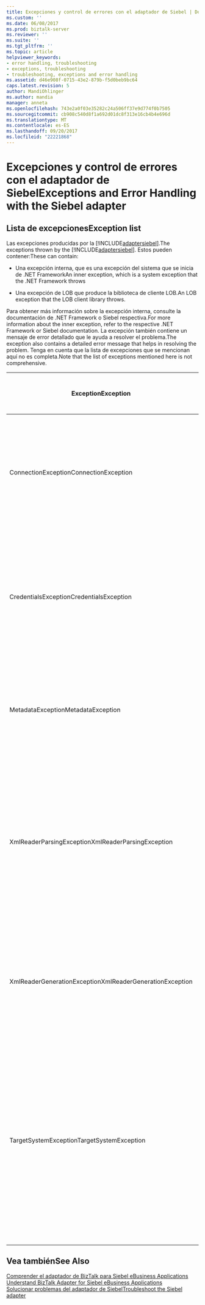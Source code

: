 ```yaml
---
title: Excepciones y control de errores con el adaptador de Siebel | Documentos de Microsoft
ms.custom: ''
ms.date: 06/08/2017
ms.prod: biztalk-server
ms.reviewer: ''
ms.suite: ''
ms.tgt_pltfrm: ''
ms.topic: article
helpviewer_keywords:
- error handling, troubleshooting
- exceptions, troubleshooting
- troubleshooting, exceptions and error handling
ms.assetid: d46e908f-0715-43e2-879b-f5d0beb9bc64
caps.latest.revision: 5
author: MandiOhlinger
ms.author: mandia
manager: anneta
ms.openlocfilehash: 743e2a0f03e35282c24a506ff37e9d774f0b7505
ms.sourcegitcommit: cb908c540d8f1a692d01dc8f313e16cb4b4e696d
ms.translationtype: MT
ms.contentlocale: es-ES
ms.lasthandoff: 09/20/2017
ms.locfileid: "22221868"
---
```

# <a name="exceptions-and-error-handling-with-the-siebel-adapter"></a><span data-ttu-id="27c6c-102">Excepciones y control de errores con el adaptador de Siebel</span><span class="sxs-lookup"><span data-stu-id="27c6c-102">Exceptions and Error Handling with the Siebel adapter</span></span>
## <a name="exception-list"></a><span data-ttu-id="27c6c-103">Lista de excepciones</span><span class="sxs-lookup"><span data-stu-id="27c6c-103">Exception list</span></span>
<span data-ttu-id="27c6c-104">Las excepciones producidas por la [!INCLUDE[adaptersiebel](../../includes/adaptersiebel-md.md)].</span><span class="sxs-lookup"><span data-stu-id="27c6c-104">The exceptions thrown by the [!INCLUDE[adaptersiebel](../../includes/adaptersiebel-md.md)].</span></span> <span data-ttu-id="27c6c-105">Estos pueden contener:</span><span class="sxs-lookup"><span data-stu-id="27c6c-105">These can contain:</span></span>  
  
-   <span data-ttu-id="27c6c-106">Una excepción interna, que es una excepción del sistema que se inicia de .NET Framework</span><span class="sxs-lookup"><span data-stu-id="27c6c-106">An inner exception, which is a system exception that the .NET Framework throws</span></span>  
  
-   <span data-ttu-id="27c6c-107">Una excepción de LOB que produce la biblioteca de cliente LOB.</span><span class="sxs-lookup"><span data-stu-id="27c6c-107">An LOB exception that the LOB client library throws.</span></span>  
  
 <span data-ttu-id="27c6c-108">Para obtener más información sobre la excepción interna, consulte la documentación de .NET Framework o Siebel respectiva.</span><span class="sxs-lookup"><span data-stu-id="27c6c-108">For more information about the inner exception, refer to the respective .NET Framework or Siebel documentation.</span></span> <span data-ttu-id="27c6c-109">La excepción también contiene un mensaje de error detallado que le ayuda a resolver el problema.</span><span class="sxs-lookup"><span data-stu-id="27c6c-109">The exception also contains a detailed error message that helps in resolving the problem.</span></span> <span data-ttu-id="27c6c-110">Tenga en cuenta que la lista de excepciones que se mencionan aquí no es completa.</span><span class="sxs-lookup"><span data-stu-id="27c6c-110">Note that the list of exceptions mentioned here is not comprehensive.</span></span>  
  
|<span data-ttu-id="27c6c-111">Exception</span><span class="sxs-lookup"><span data-stu-id="27c6c-111">Exception</span></span>|<span data-ttu-id="27c6c-112">Descripción de la posible causa/Error</span><span class="sxs-lookup"><span data-stu-id="27c6c-112">Possible Cause/Error Description</span></span>|  
|---------------|---------------------------------------|  
|<span data-ttu-id="27c6c-113">ConnectionException</span><span class="sxs-lookup"><span data-stu-id="27c6c-113">ConnectionException</span></span>|<span data-ttu-id="27c6c-114">El adaptador produce esta excepción si no ha podido establecer una conexión o cerrar una conexión existente a un sistema Siebel.</span><span class="sxs-lookup"><span data-stu-id="27c6c-114">The adapter throws this exception if it is unable to establish a connection or close an existing connection to a Siebel system.</span></span>|  
|<span data-ttu-id="27c6c-115">CredentialsException</span><span class="sxs-lookup"><span data-stu-id="27c6c-115">CredentialsException</span></span>|<span data-ttu-id="27c6c-116">El adaptador produce esta excepción si el cliente del adaptador no especifica un nombre de usuario o contraseña para conectarse a un sistema Siebel.</span><span class="sxs-lookup"><span data-stu-id="27c6c-116">The adapter throws this exception if the adapter client does not specify a user name or password to connect to a Siebel system.</span></span>|  
|<span data-ttu-id="27c6c-117">MetadataException</span><span class="sxs-lookup"><span data-stu-id="27c6c-117">MetadataException</span></span>|<span data-ttu-id="27c6c-118">El adaptador produce esta excepción si se produce un error al recuperar los metadatos de artefactos de Siebel.</span><span class="sxs-lookup"><span data-stu-id="27c6c-118">The adapter throws this exception if it fails to retrieve metadata for Siebel artifacts.</span></span>|  
|<span data-ttu-id="27c6c-119">XmlReaderParsingException</span><span class="sxs-lookup"><span data-stu-id="27c6c-119">XmlReaderParsingException</span></span>|<span data-ttu-id="27c6c-120">El adaptador produce esta excepción si la información de entrada proporcionada por los clientes de adaptador para invocar una operación en el sistema Siebel, está incompleta o incorrecta.</span><span class="sxs-lookup"><span data-stu-id="27c6c-120">The adapter throws this exception if the input information provided by the adapter clients to invoke an operation in the Siebel system, is either incomplete or incorrect.</span></span>|  
|<span data-ttu-id="27c6c-121">XmlReaderGenerationException</span><span class="sxs-lookup"><span data-stu-id="27c6c-121">XmlReaderGenerationException</span></span>|<span data-ttu-id="27c6c-122">El adaptador produce esta excepción si no es capaz de generar una salida para una operación que se ejecuta en un sistema Siebel.</span><span class="sxs-lookup"><span data-stu-id="27c6c-122">The adapter throws this exception if it is unable to generate output for an operation executed in a Siebel system.</span></span>|  
|<span data-ttu-id="27c6c-123">TargetSystemException</span><span class="sxs-lookup"><span data-stu-id="27c6c-123">TargetSystemException</span></span>|<span data-ttu-id="27c6c-124">El adaptador produce esta excepción si la API de COM de Siebel, que el adaptador utiliza para comunicarse con el sistema de Siebel, se producirá una excepción.</span><span class="sxs-lookup"><span data-stu-id="27c6c-124">The adapter throws this exception if the Siebel COM API, which the adapter uses to interface with the Siebel system, throws an exception.</span></span> <span data-ttu-id="27c6c-125">La excepción interna contiene la excepción producida por la API de COM de Siebel.</span><span class="sxs-lookup"><span data-stu-id="27c6c-125">The inner exception contains the exception thrown by the Siebel COM API.</span></span>|  
  
## <a name="see-also"></a><span data-ttu-id="27c6c-126">Vea también</span><span class="sxs-lookup"><span data-stu-id="27c6c-126">See Also</span></span>  
 <span data-ttu-id="27c6c-127">[Comprender el adaptador de BizTalk para Siebel eBusiness Applications](../../adapters-and-accelerators/adapter-siebel/understand-biztalk-adapter-for-siebel-ebusiness-applications.md) </span><span class="sxs-lookup"><span data-stu-id="27c6c-127">[Understand BizTalk Adapter for Siebel eBusiness Applications](../../adapters-and-accelerators/adapter-siebel/understand-biztalk-adapter-for-siebel-ebusiness-applications.md) </span></span>  
[<span data-ttu-id="27c6c-128">Solucionar problemas del adaptador de Siebel</span><span class="sxs-lookup"><span data-stu-id="27c6c-128">Troubleshoot the Siebel adapter</span></span>](../../adapters-and-accelerators/adapter-siebel/troubleshoot-the-siebel-adapter.md)